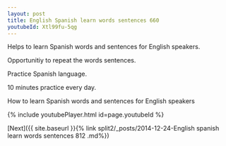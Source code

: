 ```yaml
---
layout: post
title: English Spanish learn words sentences 660 
youtubeId: Xtl99fu-5qg
---
```

 
 
Helps to learn Spanish words and sentences for English speakers.

Opportunitiy to repeat the words sentences. 

Practice Spanish language. 
 
10 minutes practice every day. 
 
How to learn Spanish words and sentences for English speakers 
 
{% include youtubePlayer.html id=page.youtubeId %}
 
 
[Next]({{ site.baseurl }}{% link  split2/_posts/2014-12-24-English spanish learn words sentences 812 .md%})
 
